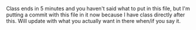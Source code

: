 Class ends in 5 minutes and you haven't said what to put in this file, but I'm putting a commit with this file in it now
because I have class directly after this. Will update with what you actually want in there when/if you say it.